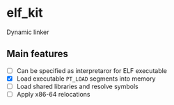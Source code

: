 # elf_kit
Dynamic linker 

## Main features

- [ ] Can be specified as interpretaror for ELF executable
- [x] Load executable `PT_LOAD` segments into memory
- [ ] Load shared libraries and resolve symbols
- [ ] Apply x86-64 relocations 
